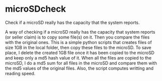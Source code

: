 # microSDcheck
Check if a microSD really has the capacity that the system reports.

A way of checking if a microSD really has the capacity that system reports (or seller claim) is to copy some file(s)
on it. Then you compare the files with the original ones.
This is a simple python scripts that creates files of size 1GB in the local folder, then copy these files to the 
microSD. To save place, I delete the created 1GB file once it has been copied to the microSD and keep only a md5 hash
value of it. 
When all the files are copied to the microSD, I do a md5 sum for all files in the microSD and compare them with the
md5 values of the original files.
Also, the script computes writting and reading speed.

